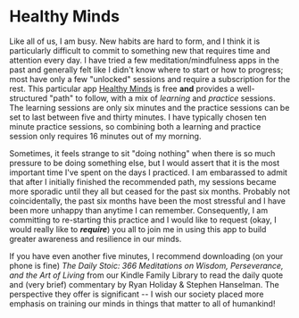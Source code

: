 # Healthy Minds

Like all of us, I am busy.  New habits are hard to form, and I think it is particularly difficult to commit to something new that requires time and attention every day.  I have tried a few meditation/mindfulness apps in the past and generally felt like I didn't know where to start or how to progress; most have only a few "unlocked" sessions and require a subscription for the rest. This particular app [Healthy Minds](https://hminnovations.org/meditation-app) is free **and** provides a well-structured "path" to follow, with a mix of _learning_ and _practice_ sessions.  The learning sessions are only six minutes and the practice sessions can be set to last between five and thirty minutes.  I have typically chosen ten minute practice sessions, so combining both a learning and practice session only requires 16 minutes out of my morning.

Sometimes, it feels strange to sit "doing nothing" when there is so much pressure to be doing something else, but I would assert that it is the most important time I've spent on the days I practiced.  I am embarassed to admit that after I initially finished the recommended path, my sessions became more sporadic until they all but ceased for the past six months.  Probably not coincidentally, the past six months have been the most stressful and I have been more unhappy than anytime I can remember.  Consequently, I am committing to re-starting this practice and I would like to request (okay, I would really like to ***require***) you all to join me in using this app to build greater awareness and resilience in our minds.

If you have even another five minutes, I recommend downloading (on your phone is fine) _The Daily Stoic: 366 Meditations on Wisdom, Perseverance, and the Art of Living_ from our Kindle Family Library to read the daily quote and (very brief) commentary by Ryan Holiday & Stephen Hanselman.  The perspective they offer is significant -- I wish our society placed more emphasis on training our minds in things that matter to all of humankind!
